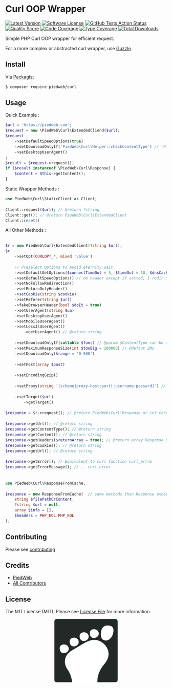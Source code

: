 # Curl OOP Wrapper

[![Latest Version](https://img.shields.io/github/tag/PiedWeb/PiedWeb.svg?style=flat&label=release)](https://github.com/PiedWeb/PiedWeb/tags)
[![Software License](https://img.shields.io/badge/license-MIT-brightgreen.svg?style=flat)](LICENSE)
[![GitHub Tests Action Status](https://img.shields.io/github/workflow/status/PiedWeb/PiedWeb/Tests?label=tests)](https://github.com/PiedWeb/PiedWeb/actions)
[![Quality Score](https://img.shields.io/scrutinizer/g/PiedWeb/PiedWeb.svg?style=flat)](https://scrutinizer-ci.com/g/PiedWeb/PiedWeb)
[![Code Coverage](https://codecov.io/gh/PiedWeb/PiedWeb/branch/main/graph/badge.svg)](https://codecov.io/gh/PiedWeb/PiedWeb/branch/main)
[![Type Coverage](https://shepherd.dev/github/PiedWeb/PiedWeb/coverage.svg)](https://shepherd.dev/github/PiedWeb/PiedWeb)
[![Total Downloads](https://img.shields.io/packagist/dt/piedweb/curl.svg?style=flat)](https://packagist.org/packages/piedweb/curl)

Simple PHP Curl OOP wrapper for efficient request.

For a more complex or abstracted curl wrapper, use [Guzzle](https://guzzle.readthedocs.io/en/latest/).

## Install

Via [Packagist](https://img.shields.io/packagist/dt/piedweb/curl.svg?style=flat)

```bash
$ composer require piedweb/curl
```

## Usage

Quick Example :

```php
$url = 'https://piedweb.com';
$request = new \PiedWeb\Curl\ExtendedCliend($url);
$request
    ->setDefaultSpeedOptions(true)
    ->setDownloadOnlyIf('PiedWeb\Curl\Helper::checkContentType') // 'PiedWeb\Curl\Helper::checkStatusCode'
    ->setDesktopUserAgent()
;
$result = $request->request();
if ($result instanceof \PiedWeb\Curl\Response) {
    $content = $this->getContent();
}
```

Static Wrapper Methods :

```php
use PiedWeb\Curl\StaticClient as Client;

Client::request($url); // @return ?string
Client::get(); // @return PiedWeb\Curl\ExtendedClient
Client::reset()

```

All Other Methods :

```php

$r = new PiedWeb\Curl\ExtendedClient(?string $url);
$r
    ->setOpt(CURLOPT_*, mixed 'value')

	// Preselect Options to avoid eternity wait
    ->setDefaultGetOptions($connectTimeOut = 5, $timeOut = 10, $dnsCacheTimeOut = 600, $followLocation = true, $maxRedirs = 5)
    ->setDefaultSpeedOptions() // no header except if setted, 1 redir max, no ssl check
    ->setNoFollowRedirection()
    ->setReturnOnlyHeader()
    ->setCookie(string $cookie)
    ->setReferer(string $url)
    ->fakeBrowserHeader(bool $doIt = true)
    ->setUserAgent(string $ua)
    ->setDesktopUserAgent()
    ->setMobileUserAgent()
    ->setLessJsUserAgent()
        ->getUserAgent() // @return string

    ->setDownloadOnlyIf(callable $func) // @param $ContentType can be a String or an Array
    ->setMaximumResponseSize(int $tooBig = 200000) // @defaut 2Mo
    ->setDownloadOnly($range = '0-500')

    ->setPost(array $post)

    ->setEncodingGzip()

    ->setProxy(string '[scheme]proxy-host:port[:username:passwrd]') // Scheme, username and passwrd are facultatives. Default Scheme is http://

    ->setTarget($url)
        ->getTarget()

$response = $r->request(); // @return PiedWeb\Curl\Response or int corresponding to the curl error

$response->getUrl(); // @return string
$response->getContentType(); // @return string
$response->getContent(); // @return string
$response->getHeaders($returnArray = true); // @return array Response Header (or in a string if $returnArray is set to false)
$response->getCookies(); // @return string
$response->getUrl(); // @return string

$response->getError(); // Equivalent to curl function curl_errno
$response->getErrorMessage(); // .. curl_error


use PiedWeb\Curl\ResponseFromCache;

$response = new ResponseFromCache(  // same methods than Response except getRequest return null
    string $filePathOrContent,
    ?string $url = null,
    array $info = [],
    $headers = PHP_EOL.PHP_EOL
);

```

## Contributing

Please see [contributing](https://dev.piedweb.com/contributing)

## Credits

- [PiedWeb](https://piedweb.com)
- [All Contributors](https://github.com/PiedWeb/:package_skake/graphs/contributors)

## License

The MIT License (MIT). Please see [License File](LICENSE) for more information.

<p align="center"><a href="https://dev.piedweb.com">
<img src="https://raw.githubusercontent.com/PiedWeb/piedweb-devoluix-theme/master/src/img/logo_title.png" width="200" height="200" alt="Open Source Package" />
</a></p>
